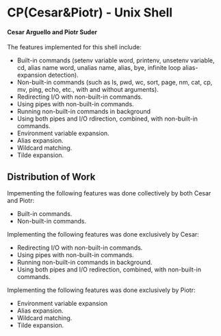 # CP(Cesar&Piotr) - Unix Shell 
#### Cesar Arguello and Piotr Suder

The features implemented for this shell include: 

* Built-in commands (setenv variable word, printenv, unsetenv variable, cd, alias name word, unalias name, alias, bye, infinite loop alias-expansion detection).
* Non-built-in commands (such as ls, pwd, wc, sort, page, nm, cat, cp, mv, ping, echo, etc., with and without arguments).
* Redirecting I/O with non-built-in commands.
* Using pipes with non-built-in commands.
* Running non-built-in commands in background
* Using both pipes and I/O rdirection, combined, with non-built-in commands.
* Environment variable expansion.
* Alias expansion.
* Wildcard matching.
* Tilde expansion.

## Distribution of Work

Impementing the following features was done collectively by both Cesar and Piotr:

* Built-in commands.
* Non-built-in commands.

Implementing the following features was done exclusively by Cesar:

* Redirecting I/O with non-built-in commands.
* Using pipes with non-built-in commands.
* Running non-built-in commands in background.
* Using both pipes and I/O redirection, combined, with non-built-in commands.

Implementing the following features was done exclusively by Piotr:

* Environment variable expansion
* Alias expansion.
* Wildcard matching.
* Tilde expansion.

